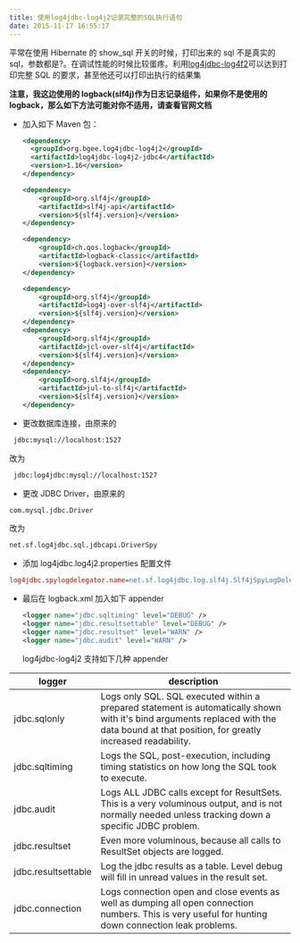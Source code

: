 ```yaml
---
title: 使用log4jdbc-log4j2记录完整的SQL执行语句
date: 2015-11-17 16:55:17
---
```


平常在使用 Hibernate 的 show_sql 开关的时候，打印出来的 sql 不是真实的 sql，参数都是?。在调试性能的时候比较蛋疼。利用[log4jdbc-log4f2](https://code.google.com/p/log4jdbc-log4j2/)可以达到打印完整 SQL 的要求，甚至他还可以打印出执行的结果集

**注意，我这边使用的 logback(slf4j)作为日志记录组件，如果你不是使用的 logback，那么如下方法可能对你不适用，请查看官网文档**

- 加入如下 Maven 包：

  ```xml
  <dependency>
    <groupId>org.bgee.log4jdbc-log4j2</groupId>
    <artifactId>log4jdbc-log4j2-jdbc4</artifactId>
    <version>1.16</version>
  </dependency>

  <dependency>
      <groupId>org.slf4j</groupId>
      <artifactId>slf4j-api</artifactId>
      <version>${slf4j.version}</version>
  </dependency>

  <dependency>
      <groupId>ch.qos.logback</groupId>
      <artifactId>logback-classic</artifactId>
      <version>${logback.version}</version>
  </dependency>

  <dependency>
      <groupId>org.slf4j</groupId>
      <artifactId>log4j-over-slf4j</artifactId>
      <version>${slf4j.version}</version>
  </dependency>
  <dependency>
      <groupId>org.slf4j</groupId>
      <artifactId>jcl-over-slf4j</artifactId>
      <version>${slf4j.version}</version>
  </dependency>
  <dependency>
      <groupId>org.slf4j</groupId>
      <artifactId>jul-to-slf4j</artifactId>
      <version>${slf4j.version}</version>
  </dependency>
  ```

- 更改数据库连接，由原来的

```xml
 jdbc:mysql://localhost:1527
```

改为

```xml
 jdbc:log4jdbc:mysql://localhost:1527
```

- 更改 JDBC Driver，由原来的

```xml
com.mysql.jdbc.Driver
```

改为

```xml
net.sf.log4jdbc.sql.jdbcapi.DriverSpy
```

- 添加 log4jdbc.log4j2.properties 配置文件

```ini
log4jdbc.spylogdelegator.name=net.sf.log4jdbc.log.slf4j.Slf4jSpyLogDelegator
```

- 最后在 logback.xml 加入如下 appender

  ```xml
  <logger name="jdbc.sqltiming" level="DEBUG" />
  <logger name="jdbc.resultsettable" level="DEBUG" />
  <logger name="jdbc.resultset" level="WARN" />
  <logger name="jdbc.audit" level="WARN" />
  ```

  log4jdbc-log4j2 支持如下几种 appender

| logger              | description                                                                                                                                                                               |
| ------------------- | ----------------------------------------------------------------------------------------------------------------------------------------------------------------------------------------- |
| jdbc.sqlonly        | Logs only SQL. SQL executed within a prepared statement is automatically shown with it's bind arguments replaced with the data bound at that position, for greatly increased readability. |
| jdbc.sqltiming      | Logs the SQL, post-execution, including timing statistics on how long the SQL took to execute.                                                                                            |
| jdbc.audit          | Logs ALL JDBC calls except for ResultSets. This is a very voluminous output, and is not normally needed unless tracking down a specific JDBC problem.                                     |
| jdbc.resultset      | Even more voluminous, because all calls to ResultSet objects are logged.                                                                                                                  |
| jdbc.resultsettable | Log the jdbc results as a table. Level debug will fill in unread values in the result set.                                                                                                |
| jdbc.connection     | Logs connection open and close events as well as dumping all open connection numbers. This is very useful for hunting down connection leak problems.                                      |
